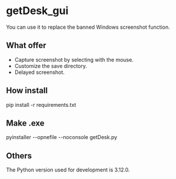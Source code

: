 # getDesk_gui
You can use it to replace the banned Windows screenshot function.

## What offer
- Capture screenshot by selecting with the mouse.
- Customize the save directory.
- Delayed screenshot.

## How install
pip install -r requirements.txt

## Make .exe
pyinstaller --opnefile --noconsole getDesk.py

## Others
The Python version used for development is 3.12.0.
